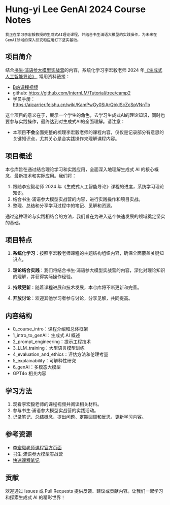 # Hung-yi Lee GenAI 2024 Course Notes

```prompt
我正在学习李宏毅教授的生成式AI理论课程，并结合书生浦语大模型的实践操作，为未来在GenAI领域的深入研究和应用打下坚实基础。
```

## 项目简介

结合[书生·浦语参大模型实战营](https://openxlab.org.cn/models/InternLM/subject)的内容，系统化学习李宏毅老师 2024
年[《生成式人工智能导论》](https://speech.ee.ntu.edu.tw/~hylee/genai/2024-spring.php), 常用资料链接：
- [B站课程视频](https://www.bilibili.com/video/BV1BJ4m1e7g8?p=2&vd_source=d3d6c6260e5259a5e1b8b098679a13da)
- github: https://github.com/InternLM/Tutorial/tree/camp2
- 学员手册：https://aicarrier.feishu.cn/wiki/KamPwGy0SiArQbklScZcSpVNnTb

这个项目的意义在于，展示一个学生的角色，去学习生成式AI的理论知识，同时也要参与实践操作，最终达到对生成式AI的全面理解。请注意：

- 本项目**不会**全面完整的梳理李宏毅老师的课程内容，仅仅是记录部分有意思的关键知识点，尤其关心是合实践操作来理解课程内容。

## 项目概述

本仓库旨在通过结合理论学习和实践应用，全面深入地理解生成式 AI 的核心概念、最新技术和实际应用。我们将：

1. 跟随李宏毅老师 2024 年《生成式人工智能导论》课程的进度，系统学习理论知识。
2. 结合书生·浦语参大模型实战营的内容，进行实践操作和项目实战。
3. 整理、总结和分享学习过程中的笔记、见解和资源。

通过这种理论与实践相结合的方法，我们旨在为进入这个快速发展的领域奠定坚实的基础。

## 项目特点

1. **系统化学习**：按照李宏毅老师课程的主题结构组织内容，确保全面覆盖关键知识点。

2. **理论结合实践**：我们将结合书生·浦语参大模型实战营的内容，深化对理论知识的理解，并获得实际操作经验。

3. **持续更新**：随着课程进展和技术发展，本仓库将不断更新和完善。

4. **开放讨论**：欢迎其他学习者参与讨论，分享见解，共同提高。

## 内容结构

- 0_course_intro：课程介绍和总体框架
- 1_intro_to_genAI：生成式 AI 概述
- 2_prompt_engineering：提示工程技术
- 3_LLM_training：大型语言模型训练
- 4_evaluation_and_ethics：评估方法和伦理考量
- 5_explainability：可解释性研究
- 6_genAI：多模态大模型
- GPT4o 相关内容

## 学习方法

1. 观看李宏毅老师的课程视频并阅读相关材料。
2. 参与书生·浦语参大模型实战营的实践活动。
3. 记录笔记、总结概念、提出问题、定期回顾和反思，更新学习内容。

## 参考资源

- [李宏毅老师课程官方页面](https://speech.ee.ntu.edu.tw/~hylee/genai/2024-spring.php)
- [书生·浦语参大模型实战营](https://openxlab.org.cn/models/InternLM/subject)
- [快速课程笔记](https://swze06osuex.feishu.cn/docx/CNo1dz9LGoCyRDxFKABcUVbcnfb?from=from_copylink)

## 贡献

欢迎通过 Issues 或 Pull Requests 提供反馈、建议或贡献内容。让我们一起学习和探索生成式 AI 的精彩世界！